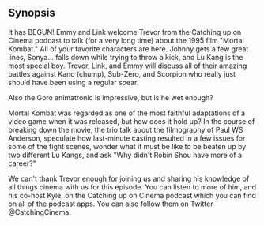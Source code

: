 ## Synopsis

It has BEGUN! Emmy and Link welcome Trevor from the Catching up on Cinema podcast to talk (for a very long time) about the 1995 film "Mortal Kombat." All of your favorite characters are here. Johnny gets a few great lines, Sonya... falls down while trying to throw a kick, and Lu Kang is the most special boy. Trevor, Link, and Emmy will discuss all of their amazing battles against Kano (chump), Sub-Zero, and Scorpion who really just should have been using a regular spear.

Also the Goro animatronic is impressive, but is he wet enough?

Mortal Kombat was regarded as one of the most faithful adaptations of a video game when it was released, but how does it hold up? In the course of breaking down the movie, the trio talk about the filmography of Paul WS Anderson, speculate how last-minute casting resulted in a few issues for some of the fight scenes, wonder what it must be like to be beaten up by two different Lu Kangs, and ask "Why didn't Robin Shou have more of a career?"

We can't thank Trevor enough for joining us and sharing his knowledge of all things cinema with us for this episode. You can listen to more of him, and his co-host Kyle, on the Catching up on Cinema podcast which you can find on all of the podcast apps. You can also follow them on Twitter @CatchingCinema.
